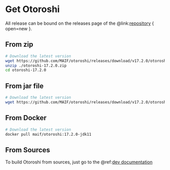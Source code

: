 # Get Otoroshi

All release can be bound on the releases page of the @link:[repository](https://github.com/MAIF/otoroshi/releases) { open=new }.

## From zip

```sh
# Download the latest version
wget https://github.com/MAIF/otoroshi/releases/download/v17.2.0/otoroshi-17.2.0.zip
unzip ./otoroshi-17.2.0.zip
cd otoroshi-17.2.0
```

## From jar file

```sh
# Download the latest version
wget https://github.com/MAIF/otoroshi/releases/download/v17.2.0/otoroshi.jar
```

## From Docker

```sh
# Download the latest version
docker pull maif/otoroshi:17.2.0-jdk11
```

## From Sources

To build Otoroshi from sources, just go to the @ref:[dev documentation](../dev.md)
